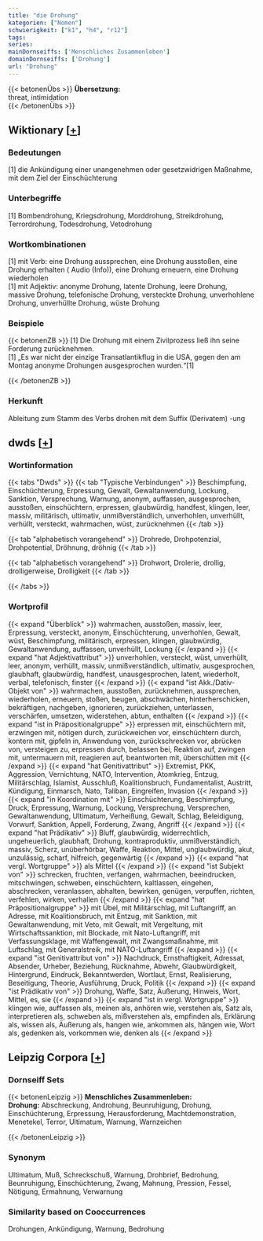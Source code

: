 ```yaml
---
title: "die Drohung"
kategorien: ["Nomen"]
schwierigkeit: ["k1", "h4", "r12"]
tags:
series:
mainDornseiffs: ['Menschliches Zusammenleben']
domainDornseiffs: ['Drohung']
url: "Drohung"
---
```


{{< betonenÜbs >}}
**Übersetzung:**  
threat, intimidation  
{{< /betonenÜbs >}}

## Wiktionary [[+](https://de.wiktionary.org/wiki/Drohung)]

### Bedeutungen
[1] die Ankündigung einer unangenehmen oder gesetzwidrigen Maßnahme, mit dem Ziel der Einschüchterung  

### Unterbegriffe
[1] Bombendrohung, Kriegsdrohung, Morddrohung, Streikdrohung, Terrordrohung, Todesdrohung, Vetodrohung  

### Wortkombinationen
[1] mit Verb: eine Drohung aussprechen, eine Drohung ausstoßen, eine Drohung erhalten ( Audio (Info)), eine Drohung erneuern, eine Drohung wiederholen  
[1] mit Adjektiv: anonyme Drohung, latente Drohung, leere Drohung, massive Drohung, telefonische Drohung, versteckte Drohung, unverhohlene Drohung, unverhüllte Drohung, wüste Drohung  

### Beispiele
{{< betonenZB >}}
[1] Die Drohung mit einem Zivilprozess ließ ihn seine Forderung zurücknehmen.  
[1] „Es war nicht der einzige Transatlantikflug in die USA, gegen den am Montag anonyme Drohungen ausgesprochen wurden.“[1]  

{{< /betonenZB >}}
### Herkunft
Ableitung zum Stamm des Verbs drohen mit dem Suffix (Derivatem) -ung  



## dwds [[+](https://www.dwds.de/wb/Drohung)]

### Wortinformation
{{< tabs "Dwds" >}}
{{< tab "Typische Verbindungen" >}}
Beschimpfung, Einschüchterung, Erpressung, Gewalt, Gewaltanwendung, Lockung, Sanktion, Versprechung, Warnung, anonym, auffassen, ausgesprochen, ausstoßen, einschüchtern, erpressen, glaubwürdig, handfest, klingen, leer, massiv, militärisch, ultimativ, unmißverständlich, unverhohlen, unverhüllt, verhüllt, versteckt, wahrmachen, wüst, zurücknehmen
{{< /tab >}}

{{< tab "alphabetisch vorangehend" >}}
Drohrede, Drohpotenzial, Drohpotential, Dröhnung, dröhnig
{{< /tab >}}

{{< tab "alphabetisch vorangehend" >}}
Drohwort, Drolerie, drollig, drolligerweise, Drolligkeit
{{< /tab >}}

{{< /tabs >}}

### Wortprofil
{{< expand "Überblick" >}} wahrmachen, ausstoßen, massiv, leer, Erpressung, versteckt, anonym, Einschüchterung, unverhohlen, Gewalt, wüst, Beschimpfung, militärisch, erpressen, klingen, glaubwürdig, Gewaltanwendung, auffassen, unverhüllt, Lockung {{< /expand >}}
{{< expand "hat Adjektivattribut" >}} unverhohlen, versteckt, wüst, unverhüllt, leer, anonym, verhüllt, massiv, unmißverständlich, ultimativ, ausgesprochen, glaubhaft, glaubwürdig, handfest, unausgesprochen, latent, wiederholt, verbal, telefonisch, finster {{< /expand >}}
{{< expand "ist Akk./Dativ-Objekt von" >}} wahrmachen, ausstoßen, zurücknehmen, aussprechen, wiederholen, erneuern, stoßen, beugen, abschwächen, hinterherschicken, bekräftigen, nachgeben, ignorieren, zurückziehen, unterlassen, verschärfen, umsetzen, widerstehen, abtun, enthalten {{< /expand >}}
{{< expand "ist in Präpositionalgruppe" >}} erpressen mit, einschüchtern mit, erzwingen mit, nötigen durch, zurückweichen vor, einschüchtern durch, kontern mit, gipfeln in, Anwendung von, zurückschrecken vor, abrücken von, versteigen zu, erpressen durch, belassen bei, Reaktion auf, zwingen mit, untermauern mit, reagieren auf, beantworten mit, überschütten mit {{< /expand >}}
{{< expand "hat Genitivattribut" >}} Extremist, PKK, Aggression, Vernichtung, NATO, Intervention, Atomkrieg, Entzug, Militärschlag, Islamist, Ausschluß, Koalitionsbruch, Fundamentalist, Austritt, Kündigung, Einmarsch, Nato, Taliban, Eingreifen, Invasion {{< /expand >}}
{{< expand "in Koordination mit" >}} Einschüchterung, Beschimpfung, Druck, Erpressung, Warnung, Lockung, Versprechung, Versprechen, Gewaltanwendung, Ultimatum, Verheißung, Gewalt, Schlag, Beleidigung, Vorwurf, Sanktion, Appell, Forderung, Zwang, Angriff {{< /expand >}}
{{< expand "hat Prädikativ" >}} Bluff, glaubwürdig, widerrechtlich, ungeheuerlich, glaubhaft, Drohung, kontraproduktiv, unmißverständlich, massiv, Scherz, unüberhörbar, Waffe, Reaktion, Mittel, unglaubwürdig, akut, unzulässig, scharf, hilfreich, gegenwärtig {{< /expand >}}
{{< expand "hat vergl. Wortgruppe" >}} als Mittel {{< /expand >}}
{{< expand "ist Subjekt von" >}} schrecken, fruchten, verfangen, wahrmachen, beeindrucken, mitschwingen, schweben, einschüchtern, kaltlassen, eingehen, abschrecken, veranlassen, abhalten, bewirken, genügen, verpuffen, richten, verfehlen, wirken, verhallen {{< /expand >}}
{{< expand "hat Präpositionalgruppe" >}} mit Übel, mit Militärschlag, mit Luftangriff, an Adresse, mit Koalitionsbruch, mit Entzug, mit Sanktion, mit Gewaltanwendung, mit Veto, mit Gewalt, mit Vergeltung, mit Wirtschaftssanktion, mit Blockade, mit Nato-Luftangriff, mit Verfassungsklage, mit Waffengewalt, mit Zwangsmaßnahme, mit Luftschlag, mit Generalstreik, mit NATO-Luftangriff {{< /expand >}}
{{< expand "ist Genitivattribut von" >}} Nachdruck, Ernsthaftigkeit, Adressat, Absender, Urheber, Beziehung, Rücknahme, Abwehr, Glaubwürdigkeit, Hintergrund, Eindruck, Bekanntwerden, Wortlaut, Ernst, Realisierung, Beseitigung, Theorie, Ausführung, Druck, Politik {{< /expand >}}
{{< expand "ist Prädikativ von" >}} Drohung, Waffe, Satz, Äußerung, Hinweis, Wort, Mittel, es, sie {{< /expand >}}
{{< expand "ist in vergl. Wortgruppe" >}} klingen wie, auffassen als, meinen als, anhören wie, verstehen als, Satz als, interpretieren als, schweben als, mißverstehen als, empfinden als, Erklärung als, wissen als, Äußerung als, hangen wie, ankommen als, hängen wie, Wort als, gedenken als, vorkommen wie, denken als {{< /expand >}}

## Leipzig Corpora [[+](https://corpora.uni-leipzig.de/en/res?word=Drohung&corpusId=deu_newscrawl-public_2018)]

### Dornseiff Sets
{{< betonenLeipzig >}}
**Menschliches Zusammenleben:**  
**Drohung:** Abschreckung, Androhung, Beunruhigung, Drohung, Einschüchterung, Erpressung, Herausforderung, Machtdemonstration, Menetekel, Terror, Ultimatum, Warnung, Warnzeichen  

{{< /betonenLeipzig >}}

### Synonym
Ultimatum, Muß, Schreckschuß, Warnung, Drohbrief, Bedrohung, Beunruhigung, Einschüchterung, Zwang, Mahnung, Pression, Fessel, Nötigung, Ermahnung, Verwarnung


### Similarity based on Cooccurrences
Drohungen, Ankündigung, Warnung, Bedrohung


